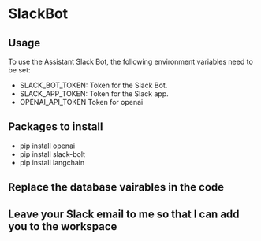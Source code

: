 # SlackBot


## Usage

To use the Assistant Slack Bot, the following environment variables need to be set:

- SLACK_BOT_TOKEN: Token for the Slack Bot.
- SLACK_APP_TOKEN: Token for the Slack app.
- OPENAI_API_TOKEN Token for openai

## Packages to install
- pip install openai
- pip install slack-bolt
- pip install langchain

## Replace the database vairables in the code
## Leave your Slack email to me so that I can add you to the workspace